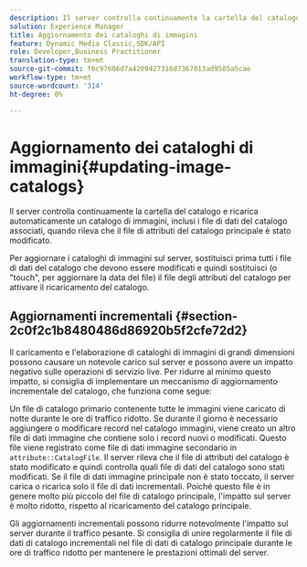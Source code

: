 ```yaml
---
description: Il server controlla continuamente la cartella del catalogo e ricarica automaticamente un catalogo di immagini, inclusi i file di dati del catalogo associati, quando rileva che il file di attributi del catalogo principale è stato modificato.
solution: Experience Manager
title: Aggiornamento dei cataloghi di immagini
feature: Dynamic Media Classic,SDK/API
role: Developer,Business Practitioner
translation-type: tm+mt
source-git-commit: f6c97606d7a4209427316d7367013ad9585a5cae
workflow-type: tm+mt
source-wordcount: '314'
ht-degree: 0%

---
```



# Aggiornamento dei cataloghi di immagini{#updating-image-catalogs}

Il server controlla continuamente la cartella del catalogo e ricarica automaticamente un catalogo di immagini, inclusi i file di dati del catalogo associati, quando rileva che il file di attributi del catalogo principale è stato modificato.

Per aggiornare i cataloghi di immagini sul server, sostituisci prima tutti i file di dati del catalogo che devono essere modificati e quindi sostituisci (o &quot;touch&quot;, per aggiornare la data del file) il file degli attributi del catalogo per attivare il ricaricamento del catalogo.

## Aggiornamenti incrementali {#section-2c0f2c1b8480486d86920b5f2cfe72d2}

Il caricamento e l&#39;elaborazione di cataloghi di immagini di grandi dimensioni possono causare un notevole carico sul server e possono avere un impatto negativo sulle operazioni di servizio live. Per ridurre al minimo questo impatto, si consiglia di implementare un meccanismo di aggiornamento incrementale del catalogo, che funziona come segue:

Un file di catalogo primario contenente tutte le immagini viene caricato di notte durante le ore di traffico ridotto. Se durante il giorno è necessario aggiungere o modificare record nel catalogo immagini, viene creato un altro file di dati immagine che contiene solo i record nuovi o modificati. Questo file viene registrato come file di dati immagine secondario in `attribute::CatalogFile`. Il server rileva che il file di attributi del catalogo è stato modificato e quindi controlla quali file di dati del catalogo sono stati modificati. Se il file di dati immagine principale non è stato toccato, il server carica o ricarica solo il file di dati incrementali. Poiché questo file è in genere molto più piccolo del file di catalogo principale, l&#39;impatto sul server è molto ridotto, rispetto al ricaricamento del catalogo principale.

Gli aggiornamenti incrementali possono ridurre notevolmente l&#39;impatto sul server durante il traffico pesante. Si consiglia di unire regolarmente il file di dati di catalogo incrementali nel file di dati di catalogo principale durante le ore di traffico ridotto per mantenere le prestazioni ottimali del server.
